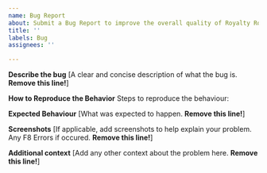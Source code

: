 ```yaml
---
name: Bug Report
about: Submit a Bug Report to improve the overall quality of Royalty Roleplay.
title: ''
labels: Bug
assignees: ''

---
```


**Describe the bug**
[A clear and concise description of what the bug is. **Remove this line!**]

**How to Reproduce the Behavior**
Steps to reproduce the behaviour:

**Expected Behaviour**
[What was expected to happen. **Remove this line!**]

**Screenshots**
[If applicable, add screenshots to help explain your problem. Any F8 Errors if occured. **Remove this line!**]

**Additional context**
[Add any other context about the problem here. **Remove this line!**]
